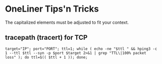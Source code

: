 # OneLiner Tips'n Tricks
The capitalized elements must be adjusted to fit your context.
## tracepath (tracert) for TCP
```
target="IP"; port="PORT"; ttl=1; while ( echo -ne "$ttl " && hping3 -c 1 --ttl $ttl --syn -p $port $target 2>&1 | grep "TTL\|100% packet loss" ); do ttl=$(( $ttl + 1 )); done;
```
